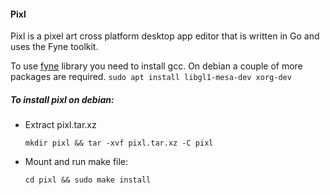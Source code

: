 #### Pixl
Pixl is a pixel art cross platform desktop app editor that is written in Go and uses the Fyne toolkit.

To use [fyne](https://developer.fyne.io/) library you need to install gcc. On debian a couple of more packages are required. `sudo apt install libgl1-mesa-dev xorg-dev`

##### To install pixl on debian:

* Extract pixl.tar.xz
    
    `mkdir pixl && tar -xvf pixl.tar.xz -C pixl`

* Mount and run make file:

    `cd pixl && sudo make install`